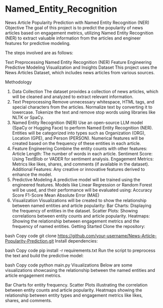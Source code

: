 # Named_Entity_Recognition
News Article Popularity Prediction with Named Entity Recognition (NER)
Objective
The goal of this project is to predict the popularity of news articles based on engagement metrics, utilizing Named Entity Recognition (NER) to extract valuable information from the articles and engineer features for predictive modeling.

The steps involved are as follows:

Text Preprocessing
Named Entity Recognition (NER)
Feature Engineering
Predictive Modeling
Visualization and Insights
Dataset
This project uses the News Articles Dataset, which includes news articles from various sources.

Methodology
1. Data Collection
The dataset provides a collection of news articles, which will be cleaned and analyzed to extract relevant information.
2. Text Preprocessing
Remove unnecessary whitespace, HTML tags, and special characters from the articles.
Normalize text by converting it to lowercase.
Tokenize the text and remove stop words using libraries like NLTK or SpaCy.
3. Named Entity Recognition (NER)
Use an open-source LLM model (SpaCy or Hugging Face) to perform Named Entity Recognition (NER).
Entities will be categorized into types such as Organization (ORG), Location (GPE), and Person (PERSON).
Numerical features will be created based on the frequency of these entities in each article.
4. Feature Engineering
Combine the entity counts with other features:
Article Length: The number of words in each article.
Sentiment Score: Using TextBlob or VADER for sentiment analysis.
Engagement Metrics: Metrics like likes, shares, and comments (if available in the dataset).
Additional Features: Any creative or innovative features derived to enhance the model.
5. Predictive Modeling
A predictive model will be trained using the engineered features.
Models like Linear Regression or Random Forest will be used, and their performance will be evaluated using:
Accuracy Score
F1-Score
Mean Absolute Error (MAE)
6. Visualization
Visualizations will be created to show the relationship between named entities and article popularity:
Bar Charts: Displaying the frequency of entities in the dataset.
Scatter Plots: Showing correlations between entity counts and article popularity.
Heatmaps: Showing the relationship between engagement metrics and the frequency of named entities.
Getting Started
Clone the repository:

bash
Copy code
git clone https://github.com/your-username/News-Article-Popularity-Prediction.git
Install dependencies:

bash
Copy code
pip install -r requirements.txt
Run the script to preprocess the text and build the predictive model:

bash
Copy code
python main.py
Visualizations
Below are some visualizations showcasing the relationship between the named entities and article engagement metrics.

Bar Charts for entity frequency.
Scatter Plots illustrating the correlation between entity counts and article popularity.
Heatmaps showing the relationship between entity types and engagement metrics like likes, shares, and comments.
